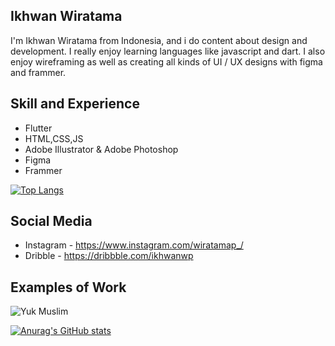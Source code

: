 ## Ikhwan Wiratama 
I'm Ikhwan Wiratama from Indonesia, and i do content about design and development. I really enjoy learning languages like javascript and dart. I also enjoy wireframing as well as creating all kinds of UI / UX designs with figma and frammer.

## Skill and Experience
- Flutter
- HTML,CSS,JS
- Adobe Illustrator & Adobe Photoshop
- Figma
- Frammer

[![Top Langs](https://github-readme-stats.vercel.app/api/top-langs/?username=Ikhwanwp)](https://github.com/anuraghazra/github-readme-stats)

## Social Media 
- Instagram - https://www.instagram.com/wiratamap_/
- Dribble   - https://dribbble.com/ikhwanwp

## Examples of Work
![Yuk Muslim](https://user-images.githubusercontent.com/38366920/113473597-9e7d1400-9494-11eb-843f-9ed99e4741fa.png)


[![Anurag's GitHub stats](https://github-readme-stats.vercel.app/api?username=Ikhwanwp)](https://github.com/anuraghazra/github-readme-stats)


